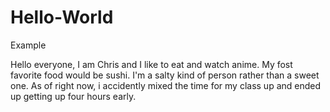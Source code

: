 # Hello-World
Example 

Hello everyone, 
I am Chris and I like to eat and watch anime. My fost favorite food would be sushi. I'm a salty kind of person
rather than a sweet one. As of right now, i accidently mixed the time for my class up and ended up getting up 
four hours early. 
